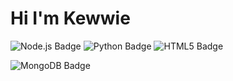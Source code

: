 # Hi I'm Kewwie

![Node.js Badge](https://img.shields.io/badge/Node.js-393?logo=nodedotjs&logoColor=fff&style=for-the-badge) ![Python Badge](https://img.shields.io/badge/Python-3776AB?logo=python&logoColor=fff&style=for-the-badge) ![HTML5 Badge](https://img.shields.io/badge/HTML5-E34F26?logo=html5&logoColor=fff&style=for-the-badge)

![MongoDB Badge](https://img.shields.io/badge/MongoDB-47A248?logo=mongodb&logoColor=fff&style=for-the-badge)

